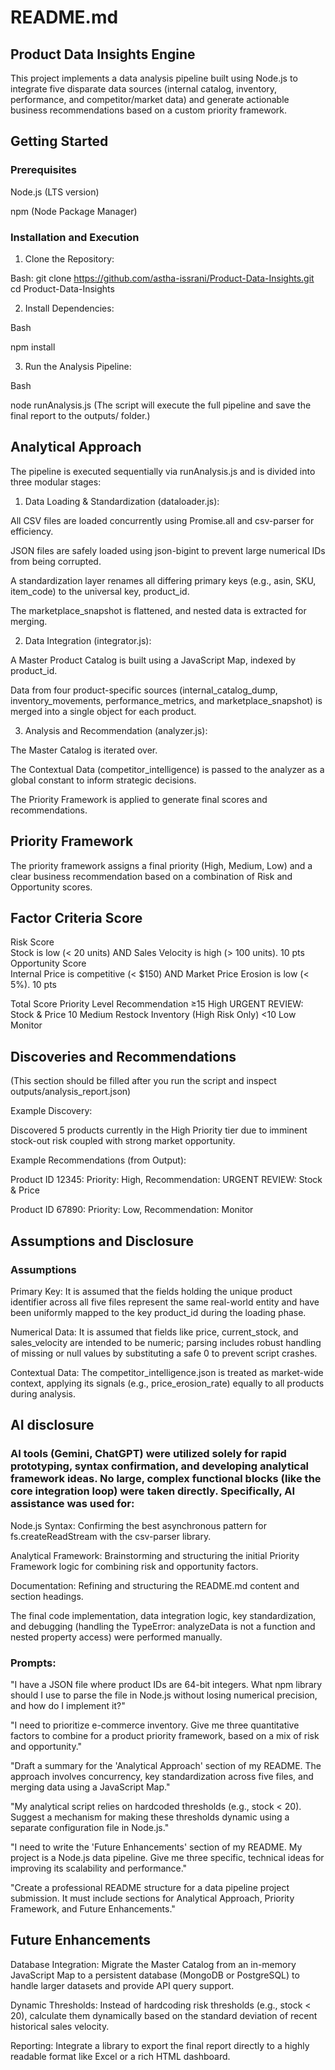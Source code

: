 # README.md
## Product Data Insights Engine
This project implements a data analysis pipeline built using Node.js to integrate five disparate data sources (internal catalog, inventory, performance, and competitor/market data) and generate actionable business recommendations based on a custom priority framework.

## Getting Started
### Prerequisites
Node.js (LTS version)

npm (Node Package Manager)

### Installation and Execution
1. Clone the Repository:

Bash:
git clone https://github.com/astha-issrani/Product-Data-Insights.git
cd Product-Data-Insights

2. Install Dependencies:

Bash

npm install

3. Run the Analysis Pipeline:

Bash

node runAnalysis.js
(The script will execute the full pipeline and save the final report to the outputs/ folder.)

## Analytical Approach
The pipeline is executed sequentially via runAnalysis.js and is divided into three modular stages:

1. Data Loading & Standardization (dataloader.js):

All CSV files are loaded concurrently using Promise.all and csv-parser for efficiency.

JSON files are safely loaded using json-bigint to prevent large numerical IDs from being corrupted.

A standardization layer renames all differing primary keys (e.g., asin, SKU, item_code) to the universal key, product_id.

The marketplace_snapshot is flattened, and nested data is extracted for merging.

2. Data Integration (integrator.js):

A Master Product Catalog is built using a JavaScript Map, indexed by product_id.

Data from four product-specific sources (internal_catalog_dump, inventory_movements, performance_metrics, and marketplace_snapshot) is merged into a single object for each product.

3. Analysis and Recommendation (analyzer.js):

The Master Catalog is iterated over.

The Contextual Data (competitor_intelligence) is passed to the analyzer as a global constant to inform strategic decisions.

The Priority Framework is applied to generate final scores and recommendations.

##  Priority Framework
The priority framework assigns a final priority (High, Medium, Low) and a clear business recommendation based on a combination of Risk and Opportunity scores.

## Factor	Criteria	Score
Risk Score	
Stock is low (< 20 units) AND Sales Velocity is high (> 100 units).	10 pts
Opportunity Score	
Internal Price is competitive (< $150) AND Market Price Erosion is low (< 5%).	10 pts

Total Score	Priority Level	Recommendation
≥15	High	URGENT REVIEW: Stock & Price
 10	Medium	Restock Inventory (High Risk Only)
<10	Low	    Monitor

## Discoveries and Recommendations
(This section should be filled after you run the script and inspect outputs/analysis_report.json)

Example Discovery:

Discovered 5 products currently in the High Priority tier due to imminent stock-out risk coupled with strong market opportunity.

Example Recommendations (from Output):

Product ID 12345: Priority: High, Recommendation: URGENT REVIEW: Stock & Price

Product ID 67890: Priority: Low, Recommendation: Monitor

## Assumptions and Disclosure

### Assumptions
Primary Key: 
It is assumed that the fields holding the unique product identifier across all five files represent the same real-world entity and have been uniformly mapped to the key product_id during the loading phase.

Numerical Data: 
It is assumed that fields like price, current_stock, and sales_velocity are intended to be numeric; parsing includes robust handling of missing or null values by substituting a safe 0 to prevent script crashes.

Contextual Data: 
The competitor_intelligence.json is treated as market-wide context, applying its signals (e.g., price_erosion_rate) equally to all products during analysis.

## AI disclosure
### AI tools (Gemini, ChatGPT) were utilized solely for rapid prototyping, syntax confirmation, and developing analytical framework ideas. No large, complex functional blocks (like the core integration loop) were taken directly. Specifically, AI assistance was used for:

Node.js Syntax: Confirming the best asynchronous pattern for fs.createReadStream with the csv-parser library.

Analytical Framework: Brainstorming and structuring the initial Priority Framework logic for combining risk and opportunity factors.

Documentation: Refining and structuring the README.md content and section headings.

The final code implementation, data integration logic, key standardization, and debugging (handling the TypeError: analyzeData is not a function and nested property access) were performed manually.

### Prompts:

"I have a JSON file where product IDs are 64-bit integers. What npm library should I use to parse the file in Node.js without losing numerical precision, and how do I implement it?"

"I need to prioritize e-commerce inventory. Give me three quantitative factors to combine for a product priority framework, based on a mix of risk and opportunity."

"Draft a summary for the 'Analytical Approach' section of my README. The approach involves concurrency, key standardization across five files, and merging data using a JavaScript Map."

"My analytical script relies on hardcoded thresholds (e.g., stock < 20). Suggest a mechanism for making these thresholds dynamic using a separate configuration file in Node.js."

"I need to write the 'Future Enhancements' section of my README. My project is a Node.js data pipeline. Give me three specific, technical ideas for improving its scalability and performance."

"Create a professional README structure for a data pipeline project submission. It must include sections for Analytical Approach, Priority Framework, and Future Enhancements."

## Future Enhancements
Database Integration: 
Migrate the Master Catalog from an in-memory JavaScript Map to a persistent database (MongoDB or PostgreSQL) to handle larger datasets and provide API query support.

Dynamic Thresholds: 
Instead of hardcoding risk thresholds (e.g., stock < 20), calculate them dynamically based on the standard deviation of recent historical sales velocity.

Reporting: 
Integrate a library to export the final report directly to a highly readable format like Excel or a rich HTML dashboard.